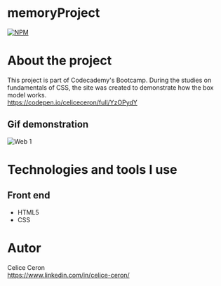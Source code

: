 # memoryProject
[![NPM](https://img.shields.io/npm/l/react)](https://github.com/celiceceron/memoryProject/blob/master/licence)

# About the project
This project is part of Codecademy's Bootcamp.
During the studies on fundamentals of CSS, the site was created to demonstrate how the box model works.<br>
https://codepen.io/celiceceron/full/YzOPydY

## Gif demonstration
![Web 1]()


# Technologies and tools I use
## Front end
- HTML5
- CSS 

# Autor
Celice Ceron <br>
https://www.linkedin.com/in/celice-ceron/
